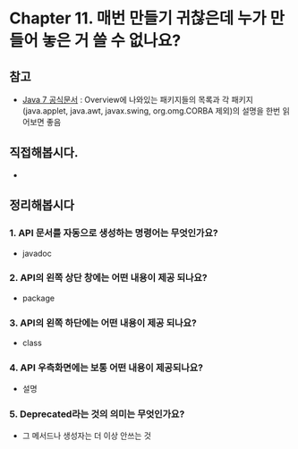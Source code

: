 # Chapter 11. 매번 만들기 귀찮은데 누가 만들어 놓은 거 쓸 수 없나요?
## 참고
- [Java 7 공식문서](https://docs.oracle.com/javase/7/docs/api/) : Overview에 나와있는 패키지들의 목록과 각 패키지(java.applet, java.awt, javax.swing, org.omg.CORBA 제외)의 설명을 한번 읽어보면 좋음


## 직접해봅시다.
- 


## 정리해봅시다
### 1. API 문서를 자동으로 생성하는 명령어는 무엇인가요?
- javadoc

### 2. API의 왼쪽 상단 창에는 어떤 내용이 제공 되나요?
- package

### 3. API의 왼쪽 하단에는 어떤 내용이 제공 되나요?
- class

### 4. API 우측화면에는 보통 어떤 내용이 제공되나요?
- 설명

### 5. Deprecated라는 것의 의미는 무엇인가요?
- 그 메서드나 생성자는 더 이상 안쓰는 것
